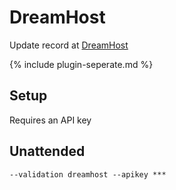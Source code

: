 ---
---
# DreamHost
Update record at [DreamHost](https://www.dreamhost.com/)

{% include plugin-seperate.md %}

## Setup
Requires an API key

## Unattended 
`‑‑validation dreamhost ‑‑apikey ***`